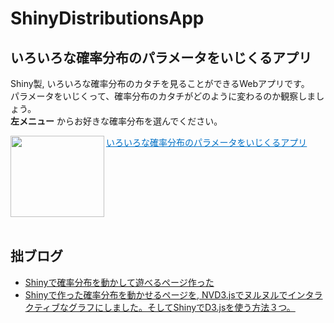 ShinyDistributionsApp
=====================

## いろいろな確率分布のパラメータをいじくるアプリ

Shiny製, 
いろいろな確率分布のカタチを見ることができるWebアプリです。  
パラメータをいじくって、確率分布のカタチがどのように変わるのか観察しましょう。  
 **左メニュー** からお好きな確率分布を選んでください。

<p><a href="https://ksmzn.shinyapps.io/statdist/" target="_blank"><img class="alignleft" align="left" border="0" src="http://capture.heartrails.com/150x130/shadow?https://ksmzn.shinyapps.io/statdist/" alt="" width="150" height="130" /></a><a style="color:#0070C5;" href="https://ksmzn.shinyapps.io/statdist/" target="_blank">いろいろな確率分布のパラメータをいじくるアプリ</a><a href="http://b.hatena.ne.jp/entry/https://ksmzn.shinyapps.io/statdist/" target="_blank"><img border="0" src="http://b.hatena.ne.jp/entry/image/https://ksmzn.shinyapps.io/statdist/" alt="" /></a><br style="clear:both;" /><br></p>

## 拙ブログ

+ <a href="http://ksmzn.hatenablog.com/entry/statdist-shiny" target="_blank">Shinyで確率分布を動かして遊べるページ作った</a>
+ <a href="http://ksmzn.hatenablog.com/entry/shiny-nvd3-js-nuru" target="_blank">Shinyで作った確率分布を動かせるページを, NVD3.jsでヌルヌルでインタラクティブなグラフにしました。そしてShinyでD3.jsを使う方法３つ。</a>
